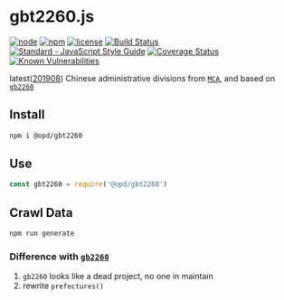 # gbt2260.js

[![node](https://img.shields.io/node/v/@opd/gbt2260.svg)](https://www.npmjs.com/package/gbt2260.js)
[![npm](https://img.shields.io/npm/v/@opd/gbt2260.svg)](https://www.npmjs.com/package/gbt2260.js)
[![license](https://img.shields.io/npm/l/gbt2260.js.svg)](https://github.com/open-data-plan/gbt2260.js/blob/master/LICENSE)
[![Build Status](https://travis-ci.org/open-data-plan/gbt2260.svg?branch=master)](https://travis-ci.org/open-data-plan/gbt2260)
[![Standard - JavaScript Style Guide](https://img.shields.io/badge/code_style-standard-brightgreen.svg)](http://standardjs.com/)
[![Coverage Status](https://coveralls.io/repos/github/open-data-plan/gbt2260/badge.svg?branch=master)](https://coveralls.io/github/open-data-plan/gbt2260?branch=master)
[![Known Vulnerabilities](https://snyk.io/test/github/open-data-plan/gbt2260/badge.svg?targetFile=package.json)](https://snyk.io/test/github/open-data-plan/gbt2260?targetFile=package.json)

latest([201908](http://www.mca.gov.cn/article/sj/xzqh/2019/201908/201908271607.html)) Chinese administrative divisions from [`MCA`](http://www.mca.gov.cn/article/sj/xzqh/2019/), and based on [`gb2260`](https://github.com/cn/GB2260.js)

## Install

```bash
npm i @opd/gbt2260
```

## Use

```js
const gbt2260 = require('@opd/gbt2260')
```

## Crawl Data

```bash
npm run generate
```

### Difference with [`gb2260`](https://github.com/cn/GB2260.js)

1. `gb2260` looks like a dead project, no one in maintain
2. rewrite `prefectures()`
